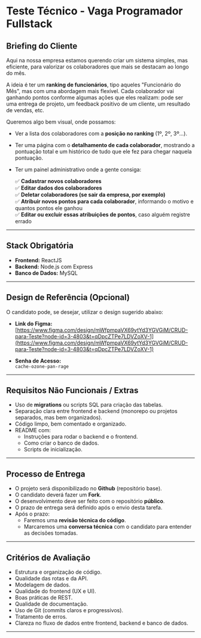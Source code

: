 # Teste Técnico - Vaga Programador Fullstack

## Briefing do Cliente

Aqui na nossa empresa estamos querendo criar um sistema simples, mas eficiente, para valorizar os colaboradores que mais se destacam ao longo do mês.

A ideia é ter um **ranking de funcionários**, tipo aqueles "Funcionário do Mês", mas com uma abordagem mais flexível. Cada colaborador vai ganhando pontos conforme algumas ações que eles realizam: pode ser uma entrega de projeto, um feedback positivo de um cliente, um resultado de vendas, etc.

Queremos algo bem visual, onde possamos:

- Ver a lista dos colaboradores com a **posição no ranking** (1º, 2º, 3º...).
- Ter uma página com o **detalhamento de cada colaborador**, mostrando a pontuação total e um histórico de tudo que ele fez para chegar naquela pontuação.
- Ter um painel administrativo onde a gente consiga:

  ✅ **Cadastrar novos colaboradores**  
  ✅ **Editar dados dos colaboradores**  
  ✅ **Deletar colaboradores (se sair da empresa, por exemplo)**  
  ✅ **Atribuir novos pontos para cada colaborador**, informando o motivo e quantos pontos ele ganhou  
  ✅ **Editar ou excluir essas atribuições de pontos**, caso alguém registre errado  

---

## Stack Obrigatória

- **Frontend:** ReactJS
- **Backend:** Node.js com Express
- **Banco de Dados:** MySQL

---

## Design de Referência (Opcional)

O candidato pode, se desejar, utilizar o design sugerido abaixo:

- **Link do Figma:**  
[https://www.figma.com/design/mWfpmpaVX69ytYd3YGVGiM/CRUD-para-Teste?node-id=3-4803&t=qDpcZTPe7LDVZoXV-1](https://www.figma.com/design/mWfpmpaVX69ytYd3YGVGiM/CRUD-para-Teste?node-id=3-4803&t=qDpcZTPe7LDVZoXV-1)

- **Senha de Acesso:**  
`cache-ozone-pan-rage`

---

## Requisitos Não Funcionais / Extras

- Uso de **migrations** ou scripts SQL para criação das tabelas.
- Separação clara entre frontend e backend (monorepo ou projetos separados, mas bem organizados).
- Código limpo, bem comentado e organizado.
- README com:
  - Instruções para rodar o backend e o frontend.
  - Como criar o banco de dados.
  - Scripts de inicialização.

---

## Processo de Entrega

- O projeto será disponibilizado no **Github** (repositório base).
- O candidato deverá fazer um **Fork**.
- O desenvolvimento deve ser feito com o repositório **público**.
- O prazo de entrega será definido após o envio desta tarefa.
- Após o prazo:
  - Faremos uma **revisão técnica do código**.
  - Marcaremos uma **conversa técnica** com o candidato para entender as decisões tomadas.

---

## Critérios de Avaliação

- Estrutura e organização de código.
- Qualidade das rotas e da API.
- Modelagem de dados.
- Qualidade do frontend (UX e UI).
- Boas práticas de REST.
- Qualidade de documentação.
- Uso de Git (commits claros e progressivos).
- Tratamento de erros.
- Clareza no fluxo de dados entre frontend, backend e banco de dados.

---
